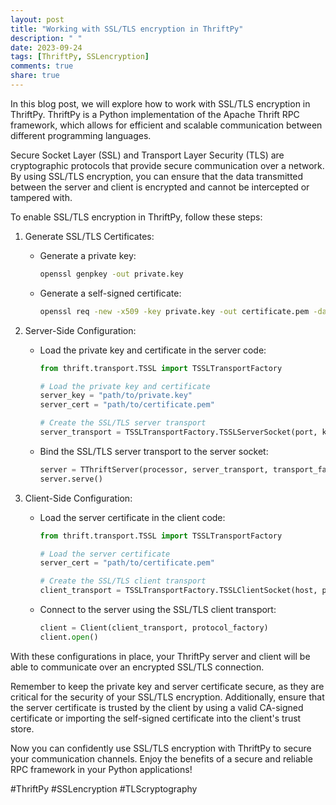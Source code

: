 ```yaml
---
layout: post
title: "Working with SSL/TLS encryption in ThriftPy"
description: " "
date: 2023-09-24
tags: [ThriftPy, SSLencryption]
comments: true
share: true
---
```


In this blog post, we will explore how to work with SSL/TLS encryption in ThriftPy. ThriftPy is a Python implementation of the Apache Thrift RPC framework, which allows for efficient and scalable communication between different programming languages.

Secure Socket Layer (SSL) and Transport Layer Security (TLS) are cryptographic protocols that provide secure communication over a network. By using SSL/TLS encryption, you can ensure that the data transmitted between the server and client is encrypted and cannot be intercepted or tampered with.

To enable SSL/TLS encryption in ThriftPy, follow these steps:

1. Generate SSL/TLS Certificates:
   * Generate a private key:
     ```bash
     openssl genpkey -out private.key
     ```

   * Generate a self-signed certificate:
     ```bash
     openssl req -new -x509 -key private.key -out certificate.pem -days 365
     ```

2. Server-Side Configuration:
   * Load the private key and certificate in the server code:
     ```python
     from thrift.transport.TSSL import TSSLTransportFactory

     # Load the private key and certificate
     server_key = "path/to/private.key"
     server_cert = "path/to/certificate.pem"

     # Create the SSL/TLS server transport
     server_transport = TSSLTransportFactory.TSSLServerSocket(port, keyfile=server_key, certfile=server_cert)
     ```

   * Bind the SSL/TLS server transport to the server socket:
     ```python
     server = TThriftServer(processor, server_transport, transport_factory, protocol_factory)
     server.serve()
     ```

3. Client-Side Configuration:
   * Load the server certificate in the client code:
     ```python
     from thrift.transport.TSSL import TSSLTransportFactory

     # Load the server certificate
     server_cert = "path/to/certificate.pem"

     # Create the SSL/TLS client transport
     client_transport = TSSLTransportFactory.TSSLClientSocket(host, port, ca_certs=server_cert)
     ```

   * Connect to the server using the SSL/TLS client transport:
     ```python
     client = Client(client_transport, protocol_factory)
     client.open()
     ```

With these configurations in place, your ThriftPy server and client will be able to communicate over an encrypted SSL/TLS connection.

Remember to keep the private key and server certificate secure, as they are critical for the security of your SSL/TLS encryption. Additionally, ensure that the server certificate is trusted by the client by using a valid CA-signed certificate or importing the self-signed certificate into the client's trust store.

Now you can confidently use SSL/TLS encryption with ThriftPy to secure your communication channels. Enjoy the benefits of a secure and reliable RPC framework in your Python applications!

#ThriftPy #SSLencryption #TLScryptography